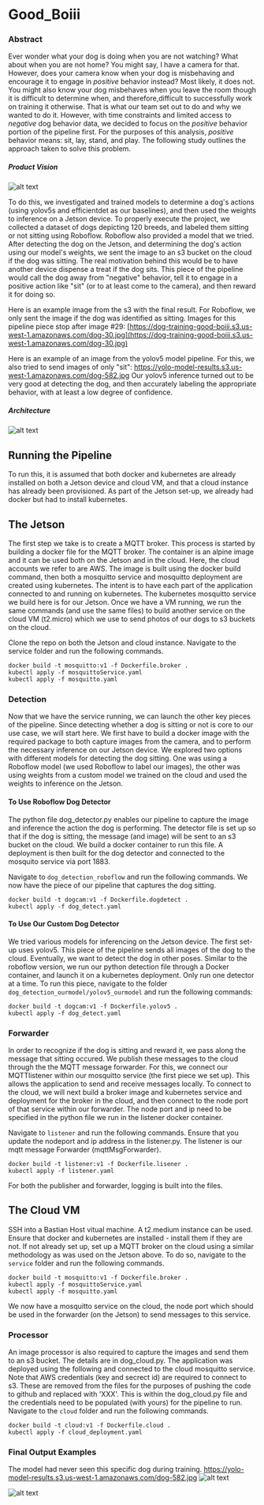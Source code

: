 # Good_Boiii

### Abstract

Ever wonder what your dog is doing when you are not watching?  What about when you are not home?  You might say, I have a camera for that. However, does your camera know when your dog is misbehaving and encourage it to engage in *positive* behavior instead?  Most likely, it does not. You might also know your dog misbehaves when you leave the room though it is difficult to determine when, and therefore,difficult to successfully work on training it otherwise. That is what our team set out to do and why we wanted to do it.  However, with time constraints and limited access to *negative* dog behavior data, we decided to focus on the *positive* behavior portion of the pipeline first.  For the purposes of this analysis, *positive* behavior means: sit, lay, stand, and play. The following study outlines the approach taken to solve this problem.

##### Product Vision
![alt text](https://github.com/heatherpieszala/Good_Boiii/blob/main/product_vision.png)

To do this, we investigated and trained models to determine a dog's actions (using yolov5s and efficientdet as our baselines), and then used the weights to inference on a Jetson device.  To properly execute the project, we collected a dataset of dogs depicting 120 breeds, and labeled them sitting or not sitting using Roboflow.  Roboflow also provided a model that we tried. After detecting the dog on the Jetson, and determining the dog's action using our model's weights, we sent the image to an s3 bucket on the cloud if the dog was sitting.  The real motivation behind this would be to have another device dispense a treat if the dog sits. This piece of the pipeline would call the dog away from "negative" behavior, tell it to engage in a positive action like "sit" (or to at least come to the camera), and then reward it for doing so.

Here is an example image from the s3 with the final result.  For Roboflow, we only sent the image if the dog was identified as sitting.  Images for this pipeline piece stop after image #29: [https://dog-training-good-boiii.s3.us-west-1.amazonaws.com/dog-30.jpg](https://dog-training-good-boiii.s3.us-west-1.amazonaws.com/dog-30.jpg)

Here is an example of an image from the yolov5 model pipeline. For this, we also tried to send images of only "sit": https://yolo-model-results.s3.us-west-1.amazonaws.com/dog-582.jpg
Our yolov5 inference turned out to be very good at detecting the dog, and then accurately labeling the appropriate behavior, with at least a low degree of confidence.

##### Architecture
![alt text](https://github.com/heatherpieszala/Good_Boiii/blob/main/architecture.png)

## Running the Pipeline
To run this, it is assumed that both docker and kubernetes are already installed on both a Jetson device and cloud VM, and that a cloud instance has already been provisioned.  As part of the Jetson set-up, we already had docker but had to install kubernetes.

## The Jetson
The first step we take is to create a MQTT broker. This process is started by building a docker file for the MQTT broker.  The container is an alpine image and it can be used both on the Jetson and in the cloud.  Here, the cloud accounts we refer to are AWS.
The image is built using the docker build command, then both a mosquitto service and mosquitto deployment are created using kubernetes.
The intent is to have each part of the application connected to and running on kubernetes.  The kubernetes mosquitto service we build here is for our Jetson. 
Once we have a VM running, we run the same commands (and use the same files) to build another service on the cloud VM (t2.micro) which we use to send photos of our dogs to s3 buckets on the cloud.  

Clone the repo on both the Jetson and cloud instance. Navigate to the service folder and run the following commands.
```
docker build -t mosquitto:v1 -f Dockerfile.broker .
kubectl apply -f mosquittoService.yaml
kubectl apply -f mosquitto.yaml
```
### Detection
Now that we have the service running, we can launch the other key pieces of the pipeline. Since detecting whether a dog is sitting or not is core to our use case, we will start here.
We first have to build a docker image with the required package to both capture images from the camera, and to perform the necessary inference on our Jetson device. We explored two options with different models for detecting the dog sitting.  One was using a Roboflow model (we used Roboflow to label our images), the other was using weights from a custom model we trained on the cloud and used the weights to inference on the Jetson.

#### To Use Roboflow Dog Detector
The python file dog_detector.py enables our pipeline to capture the image and inference the action the dog is performing. The detector file is set up so that if the dog is sitting, the message (and image) will be sent to an s3 bucket on the cloud.  We build a docker container to run this file.
A deployment is then built for the dog detector and connected to the mosquito service via port 1883.  

Navigate to `dog_detection_roboflow` and run the following commands.  We now have the piece of our pipeline that captures the dog sitting.
```
docker build -t dogcam:v1 -f Dockerfile.dogdetect .
kubectl apply -f dog_detect.yaml
```

#### To Use Our Custom Dog Detector
We tried various models for inferencing on the Jetson device.  The first set-up uses yolov5. This piece of the pipeline sends all images of the dog to the cloud. Eventually, we want to detect the dog in other poses. Similar to the roboflow version, we run our python detection file through a Docker container, and launch it on a kubernetes deployment.  Only run one detector at a time.
To run this piece, navigate to the folder `dog_detection_ourmodel/yolov5_ourmodel` and run the following commands:
```
docker build -t dogcam:v1 -f Dockerfile.yolov5 .
kubectl apply -f dog_detect.yaml
```

### Forwarder
In order to recognize if the dog is sitting and reward it, we pass along the message that sitting occured. We publish these messages to the cloud through the the MQTT message forwarder.
For this, we connect our MQTTlistener within our mosquitto service (the first piece we set up).  This allows the application to send and receive messages locally.  To connect to the cloud, we will next build a broker image and kubernetes service and deployment for the broker in the cloud, and then connect to the node port of that service within our forwarder.  The node port and ip need to be specified in the python file we run in the listener docker container. 

Navigate to `listener` and run the following commands.  Ensure that you update the nodeport and ip address in the listener.py.  The listener is our mqtt message Forwarder (mqttMsgForwarder).
```
docker build -t listener:v1 -f Dockerfile.lisener .
kubectl apply -f listener.yaml

```
For both the publisher and forwarder, logging is built into the files.  

## The Cloud VM 
SSH into a Bastian Host vitual machine.  A t2.medium instance can be used.  Ensure that docker and kubernetes are installed - install them if they are not.
If not already set up, set up a MQTT broker on the cloud using a similar methodology as was used on the Jetson above.  To do so, navigate to the `service` folder and run the following commands.
```
docker build -t mosquitto:v1 -f Dockerfile.broker .
kubectl apply -f mosquittoService.yaml
kubectl apply -f mosquitto.yaml
```
We now have a mosquitto service on the cloud, the node port which should be used in the forwarder (on the Jetson) to send messages to this service.

### Processor
An image processor is also required to capture the images and send them to an s3 bucket. The details are in dog_cloud.py.
The application was deployed using the following and connected to the cloud mosquitto service.
Note that AWS credentials (key and secrect id) are required to connect to s3.  These are removed from the files for the purposes of pushing the code to github and replaced with 'XXX'. This is within the dog_cloud.py file and the credentials need to be populated (with yours) for the pipeline to run.
Navigate to the `cloud` folder and run the following commands.
```
docker build -t cloud:v1 -f Dockerfile.cloud .
kubectl apply -f cloud_deployment.yaml
```

### Final Output Examples
The model had never seen this specific dog during training.
https://yolo-model-results.s3.us-west-1.amazonaws.com/dog-582.jpg
![alt text](https://github.com/heatherpieszala/Good_Boiii/blob/main/sage_example.jpg)

![alt text](https://github.com/heatherpieszala/Good_Boiii/blob/main/sage-pipeline.jpg)
